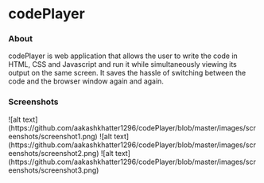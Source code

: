 # codePlayer

<h3>About</h3>
codePlayer is web application that allows the user to write the code in HTML, CSS and Javascript and run it while simultaneously viewing its output on the same screen. It saves the hassle of switching between the code and the browser window again and again. 
<h3>Screenshots</h3>
![alt text](https://github.com/aakashkhatter1296/codePlayer/blob/master/images/screenshots/screenshot1.png)
![alt text](https://github.com/aakashkhatter1296/codePlayer/blob/master/images/screenshots/screenshot2.png)
![alt text](https://github.com/aakashkhatter1296/codePlayer/blob/master/images/screenshots/screenshot3.png)

